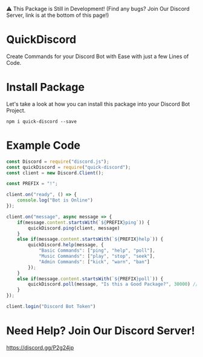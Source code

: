 ⚠ This Package is Still in Development! (Find any bugs? Join Our Discord Server, link is at the bottom of this page!)

# QuickDiscord

Create Commands for your Discord Bot with Ease with just a few Lines of Code.

# Install Package

Let's take a look at how you can install this package into your Discord Bot Project.

`npm i quick-discord --save`

# Example Code

```js
const Discord = require("discord.js");
const quickDiscord = require("quick-discord");
const client = new Discord.Client();

const PREFIX = "!";

client.on("ready", () => {
    console.log("Bot is Online")
});

client.on("message", async message => {
    if(message.content.startsWith(`${PREFIX}ping`)) {
        quickDiscord.ping(client, message)
    }
    else if(message.content.startsWith(`${PREFIX}help`)) {
        quickDiscord.help(message, {
            "Basic Commands": ["ping", "help", "poll"],
            "Music Commands": ["play", "stop", "seek"],
            "Admin Commands": ["kick", "warn", "ban"]
        });
    }
    else if(message.content.startsWith(`${PREFIX}poll`)) {
        quickDiscord.poll(message, "Is this a Good Package?", 30000) //time is optional
    }
});

client.login("Discord Bot Token")
```

# Need Help? Join Our Discord Server!

https://discord.gg/P2g24jp